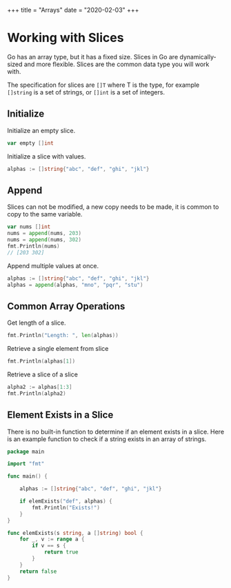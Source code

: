 +++
title = "Arrays"
date = "2020-02-03"
+++

# Working with Slices

Go has an array type, but it has a fixed size. Slices in Go are dynamically-sized and more flexible. Slices are the common data type you will work with.

The specification for slices are `[]T` where T is the type, for example `[]string` is a set of strings, or `[]int` is a set of integers.

## Initialize

Initialize an empty slice.

```go
var empty []int
```

Initialize a slice with values.

```go
alphas := []string{"abc", "def", "ghi", "jkl"}
```

## Append

Slices can not be modified, a new copy needs to be made, it is common to copy to the same variable.

```go
var nums []int
nums = append(nums, 203)
nums = append(nums, 302)
fmt.Println(nums)
// [203 302]
```

Append multiple values at once.

```go
alphas := []string{"abc", "def", "ghi", "jkl"}
alphas = append(alphas, "mno", "pqr", "stu")
```

## Common Array Operations

Get length of a slice.

```go
fmt.Println("Length: ", len(alphas))
```

Retrieve a single element from slice

```go
fmt.Println(alphas[1])
```

Retrieve a slice of a slice

```go
alpha2 := alphas[1:3]
fmt.Println(alpha2)
```

## Element Exists in a Slice

There is no built-in function to determine if an element exists in a slice. Here is an example function to check if a string exists in an array of strings.

```go
package main

import "fmt"

func main() {

    alphas := []string{"abc", "def", "ghi", "jkl"}

    if elemExists("def", alphas) {
        fmt.Println("Exists!")
    }
}

func elemExists(s string, a []string) bool {
    for _, v := range a {
        if v == s {
            return true
        }
    }
    return false
}
```
